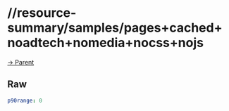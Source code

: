 
# //resource-summary/samples/pages+cached+noadtech+nomedia+nocss+nojs

[→ Parent](../..)


## Raw


```yaml
p90range: 0

```

